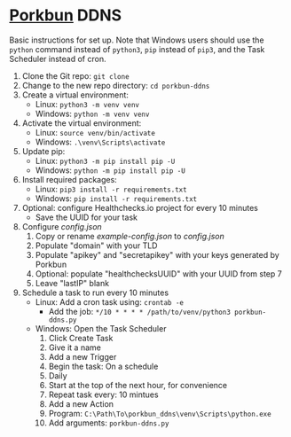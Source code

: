 # [Porkbun](https://www.porkbun.com/) DDNS

Basic instructions for set up. Note that Windows users should use the `python` command instead of `python3`, `pip` instead of `pip3`, and the Task Scheduler instead of cron.

1. Clone the Git repo: `git clone`
2. Change to the new repo directory: `cd porkbun-ddns`
3. Create a virtual environment:
	- Linux: `python3 -m venv venv`
	- Windows: `python -m venv venv`
4. Activate the virtual environment:
	- Linux: `source venv/bin/activate`
	- Windows: `.\venv\Scripts\activate`
5. Update pip:
	- Linux: `python3 -m pip install pip -U`
	- Windows: `python -m pip install pip -U`
6. Install required packages:
	- Linux: `pip3 install -r requirements.txt`
	- Windows: `pip install -r requirements.txt`
7. Optional: configure Healthchecks.io project for every 10 minutes
	- Save the UUID for your task
8. Configure *config.json*
    1. Copy or rename *example-config.json* to *config.json*
    2. Populate "domain" with your TLD
    3. Populate "apikey" and "secretapikey" with your keys generated by Porkbun
    4. Optional: populate "healthchecksUUID" with your UUID from step 7
    5. Leave "lastIP" blank
9. Schedule a task to run every 10 minutes
    - Linux: Add a cron task using: `crontab -e`
		- Add the job: `*/10 * * * * /path/to/venv/python3 porkbun-ddns.py`
    - Windows: Open the Task Scheduler
        1. Click Create Task
        2. Give it a name
        3. Add a new Trigger
        4. Begin the task: On a schedule
        5. Daily
        6. Start at the top of the next hour, for convenience
        7. Repeat task every: 10 mintues
        8. Add a new Action
        9. Program: `C:\Path\To\porkbun_ddns\venv\Scripts\python.exe`
        10. Add arguments: `porkbun-ddns.py`
